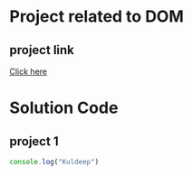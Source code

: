 # Project related to DOM

## project link
[Click here](https://stackblitz.com/edit/dom-project-chaiaurcode?file=index.html)

# Solution Code

## project 1

```javascript
console.log("Kuldeep")

```